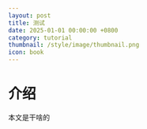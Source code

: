 ```yaml
---
layout: post
title: 测试
date: 2025-01-01 00:00:00 +0800
category: tutorial
thumbnail: /style/image/thumbnail.png
icon: book
---
```


# 介绍
本文是干啥的
